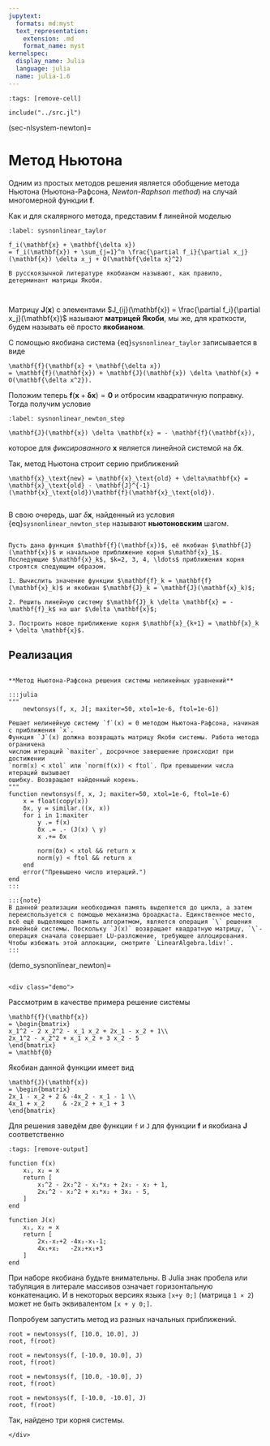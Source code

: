 ```yaml
---
jupytext:
  formats: md:myst
  text_representation:
    extension: .md
    format_name: myst
kernelspec:
  display_name: Julia
  language: julia
  name: julia-1.6
---
```


```{code-cell}
:tags: [remove-cell]

include("../src.jl")
```

(sec-nlsystem-newton)=
# Метод Ньютона

Одним из простых методов решения является обобщение метода Ньютона (Ньютона-Рафсона, *Newton-Raphson method*) на случай многомерной функции $\mathbf{f}$.

Как и для скалярного метода, представим $\mathbf{f}$ линейной моделью

```{math}
:label: sysnonlinear_taylor

f_i(\mathbf{x} + \mathbf{\delta x})
= f_i(\mathbf{x}) + \sum_{j=1}^n \frac{\partial f_i}{\partial x_j}(\mathbf{x}) \delta x_j + O(\mathbf{\delta x}^2)
```

```{margin}
В русскоязычной литературе якобианом называют, как правило, детерминант матрицы Якоби.
```
```{index} якобиан
```
```{index} pair: Якоби; матрица
```
Матрицу $\mathbf{J}(\mathbf{x})$ с элементами $J_{ij}(\mathbf{x}) = \frac{\partial f_i}{\partial x_j}(\mathbf{x})$ называют **матрицей Якоби**, мы же, для краткости, будем называть её просто **якобианом**.

С помощью якобиана система {eq}`sysnonlinear_taylor` записывается в виде

```{math}
\mathbf{f}(\mathbf{x} + \mathbf{\delta x})
= \mathbf{f}(\mathbf{x}) + \mathbf{J}(\mathbf{x}) \delta \mathbf{x} + O(\mathbf{\delta x^2}).
```

Положим теперь $\mathbf{f}(\mathbf{x} + \mathbf{\delta x}) = \mathbf{0}$ и отбросим квадратичную поправку. Тогда получим условие

```{math}
:label: sysnonlinear_newton_step

\mathbf{J}(\mathbf{x}) \delta \mathbf{x} = - \mathbf{f}(\mathbf{x}),
```

которое для *фиксированного* $\mathbf{x}$ является линейной системой на $\delta\mathbf{x}$.

Так, метод Ньютона строит серию приближений

```{math}
\mathbf{x}_\text{new} = \mathbf{x}_\text{old} + \delta\mathbf{x} = \mathbf{x}_\text{old} - \mathbf{J}^{-1}(\mathbf{x}_\text{old})\mathbf{f}(\mathbf{x}_\text{old}).
```

```{index} шаг; ньтоновский (нелинейные системы)
```
В свою очередь, шаг $\delta\mathbf{x}$, найденный из условия {eq}`sysnonlinear_newton_step` называют **ньютоновским** шагом. 


```{index} метод; Ньютона многомерный
```
```{proof:algorithm} Многомерный метод Ньютона
Пусть дана функция $\mathbf{f}(\mathbf{x})$, её якобиан $\mathbf{J}(\mathbf{x})$ и начальное приближение корня $\mathbf{x}_1$. Последующие $\mathbf{x}_k$, $k=2, 3, 4, \ldots$ приближения корня строятся следующим образом.

1. Вычислить значение функции $\mathbf{f}_k = \mathbf{f}(\mathbf{x}_k)$ и якобиан $\mathbf{J}_k = \mathbf{J}(\mathbf{x}_k)$;

2. Решить линейную систему $\mathbf{J}_k \delta \mathbf{x} = - \mathbf{f}_k$ на шаг $\delta \mathbf{x}$;

3. Построить новое приближение корня $\mathbf{x}_{k+1} = \mathbf{x}_k + \delta \mathbf{x}$.
```

## Реализация

```{proof:function} newtonsys

**Метод Ньютона-Рафсона решения системы нелинейных уравнений**

:::julia
"""
    newtonsys(f, x, J[; maxiter=50, xtol=1e-6, ftol=1e-6])

Решает нелинейную систему `f`(x) = 0 методом Ньютона-Рафсона, начиная с приближения `x`.
Функция `J`(x) должна возвращать матрицу Якоби системы. Работа метода ограничена
числом итераций `maxiter`, досрочное завершение происходит при достижении
`norm(x) < xtol` или `norm(f(x)) < ftol`. При превышении числа итераций вызывает
ошибку. Возвращает найденный корень.
"""
function newtonsys(f, x, J; maxiter=50, xtol=1e-6, ftol=1e-6)
    x = float(copy(x))
    δx, y = similar.((x, x))
    for i in 1:maxiter
        y .= f(x)
        δx .= .- (J(x) \ y)
        x .+= δx

        norm(δx) < xtol && return x
        norm(y) < ftol && return x
    end
    error("Превышено число итераций.")
end
:::

:::{note}
В данной реализации необходимая память выделяется до цикла, а затем переиспользуется с помощью механизма броадкаста. Единственное место, всё ещё выделяющее память алгоритмом, является операция `\` решения линейной системы. Поскольку `J(x)` возвращает квадратную матрицу, `\`-операция сначала совершает LU-разложение, требующее аллоцирования. Чтобы избежать этой аллокации, смотрите `LinearAlgebra.ldiv!`.
:::
```

(demo_sysnonlinear_newton)=
```{proof:demo}
```
```{raw} html
<div class="demo">
```

Рассмотрим в качестве примера решение системы

```{math}
\mathbf{f}(\mathbf{x})
= \begin{bmatrix}
x_1^2 - 2 x_2^2 - x_1 x_2 + 2x_1 - x_2 + 1\\
2x_1^2 - x_2^2 + x_1 x_2 + 3 x_2 - 5
\end{bmatrix}
= \mathbf{0}
```

Якобиан данной функции имеет вид

```{math}
\mathbf{J}(\mathbf{x})
= \begin{bmatrix}
2x_1 - x_2 + 2 & -4x_2 - x_1 - 1 \\
4x_1 + x_2     & -2x_2 + x_1 + 3 
\end{bmatrix}
```

Для решения заведём две функции `f` и `J` для функции $\mathbf{f}$ и якобиана $\mathbf{J}$ соответственно

```{code-cell}
:tags: [remove-output]

function f(x)
    x₁, x₂ = x
    return [
        x₁^2 - 2x₂^2 - x₁*x₂ + 2x₁ - x₂ + 1,
        2x₁^2 - x₂^2 + x₁*x₂ + 3x₂ - 5,
    ]
end

function J(x)
    x₁, x₂ = x
    return [
        2x₁-x₂+2 -4x₂-x₁-1;
        4x₁+x₂   -2x₂+x₁+3
    ]
end
```

При наборе якобиана будьте внимательны. В Julia знак пробела или табуляция в литерале массивов означает горизонтальную конкатенацию. И в некоторых версиях языка `[x+y 0;]` (матрица `1 × 2`) может не быть эквивалентом `[x + y 0;]`.

Попробуем запустить метод из разных начальных приближений.

```{code-cell}
root = newtonsys(f, [10.0, 10.0], J)
root, f(root)
```

```{code-cell}
root = newtonsys(f, [-10.0, 10.0], J)
root, f(root)
```

```{code-cell}
root = newtonsys(f, [10.0, -10.0], J)
root, f(root)
```

```{code-cell}
root = newtonsys(f, [-10.0, -10.0], J)
root, f(root)
```

Так, найдено три корня системы.

```{raw} html
</div>
```
